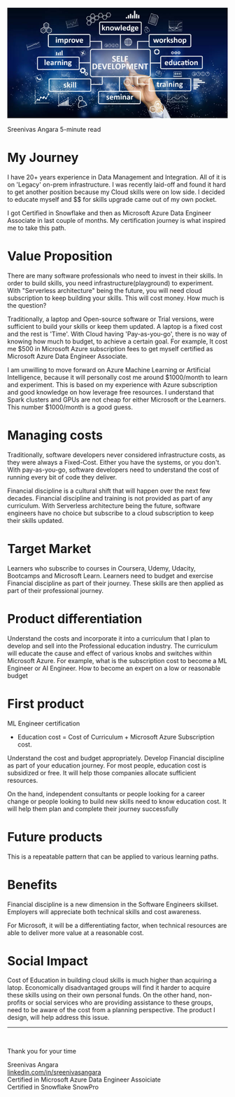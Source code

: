 ![My Image](learn.jpg)

Sreenivas Angara 5-minute read

# My Journey
I have 20+ years experience in Data Management and Integration. All of it is on 'Legacy' on-prem infrastructure. I was recently laid-off and found it hard to get another position because my Cloud skills were on low side. I decided to educate myself and $$ for skills upgrade came out of my own pocket.

<p>I got Certified in Snowflake and then as Microsoft Azure Data Engineer Associate in last couple of months. My certification journey is what inspired me to take this path.</p>

# Value Proposition

There are many software professionals who need to invest in their skills. In order to build skills, you need infrastructure(playground) to experiment. With "Serverless architecture" being the future, you will need cloud subscription to keep building your skills. This will cost money. How much is the question? 
 
Traditionally, a laptop and Open-source software or Trial versions, were sufficient to build your skills or keep them updated. A laptop is a fixed cost and the rest is 'Time'. With Cloud having 'Pay-as-you-go', there is no way of knowing how much to budget, to achieve a certain goal. For example, It cost me $500 in Microsoft Azure subscription fees to get myself certified as Microsoft Azure Data Engineer Associate.
 
I am unwilling to move forward on Azure Machine Learning or Artificial Intelligence, because it will personally cost me around $1000/month to learn and experiment. This is based on my experience with Azure subscription and good knowledge on how leverage free resources. I understand that Spark clusters and GPUs are not cheap for either Microsoft or the Learners. This number $1000/month is a good guess.
 
# Managing costs

<p>Traditionally, software developers never considered infrastructure costs, as they were always a Fixed-Cost. Either you have the systems, or you don't.  With pay-as-you-go, software developers need to understand the cost of running every bit of code they deliver.</p>
<p>Financial discipline is a cultural shift that will happen over the next few decades. Financial discipline and training is not provided as part of any curriculum. With Serverless architecture being the future, software engineers have no choice but subscribe to a cloud subscription to keep their skills updated.</p>
 
# Target Market

Learners who subscribe to courses in Coursera, Udemy, Udacity, Bootcamps and Microsoft Learn. Learners need to budget and exercise Financial discipline as part of their journey. These skills are then applied as part of their professional journey.
 
# Product differentiation

Understand the costs and incorporate it into a curriculum that I plan to develop and sell into the Professional education industry. The curriculum will educate the cause and effect of various knobs and switches within Microsoft Azure.  For example, what is the subscription cost to become a ML Engineer or AI Engineer. How to become an expert on a low or reasonable budget
 
# First product

<p>ML Engineer certification</p>

* Education cost = Cost of Curriculum + Microsoft Azure Subscription cost.  

<p>Understand the cost and budget appropriately. Develop Financial discipline as part of your education journey. For most people, education cost is subsidized or free. It will help those companies allocate sufficient resources.</p>
<p>On the hand, independent consultants or people looking for a career change or people looking to build new skills need to know education cost. It will help them plan and complete their journey successfully</p>
 
# Future products

This is a repeatable pattern that can be applied to various learning paths.
 
# Benefits

Financial discipline is a new dimension in the Software Engineers skillset. Employers will appreciate both technical skills and cost awareness. <p>For Microsoft, it will be a differentiating factor, when technical resources are able to deliver more value at a reasonable cost.</p>

# Social Impact
<p> Cost of Education in building cloud skills is much higher than acquiring a latop. Economically disadvantaged groups will find it harder to acquire these skills using on their own personal funds. On the other hand, non-profits or social services who are providing assistance to these groups, need to be aware of the cost from a planning perspective. The product I design, will help address this issue.</p>
 
<hr>
<br>
<p>Thank you for your time</p>
<p>Sreenivas Angara<br>
<a href="https://www.linkedin.com/in/sreenivasangara">linkedin.com/in/sreenivasangara</a><br>
Certified in Microsoft Azure Data Engineer Assoiciate<br>
Certified in Snowflake SnowPro</p>

